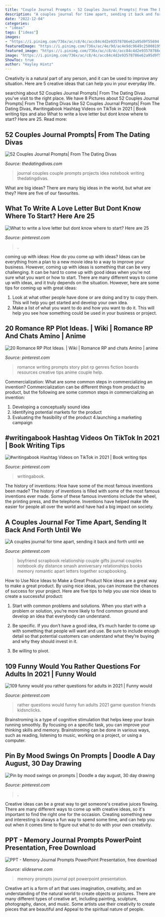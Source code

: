 ```yaml
---
title: "Couple Journal Prompts - 52 Couples Journal Prompts| From The Dating Divas"
description: "A couples journal for time apart, sending it back and forth until we"
date: "2022-12-04"
categories:
- "ideas"
tags: ["ideas"]
images:
- "https://i.pinimg.com/736x/ac/c8/4c/acc84c4d2e93578786e62a95d9f55694.jpg"
featuredImage: "https://i.pinimg.com/736x/ac/4e/9d/ac4e9dc9649c2500819526c8b47c244f.jpg"
featured_image: "https://i.pinimg.com/736x/ac/c8/4c/acc84c4d2e93578786e62a95d9f55694.jpg"
image: "https://i.pinimg.com/736x/ac/c8/4c/acc84c4d2e93578786e62a95d9f55694.jpg"
ShowToc: true
author: "Hayley Hintz"
---
```



Creativity is a natural part of any person, and it can be used to improve any situation. Here are 5 creative ideas that can help you in your everyday life.

	

		
searching about 52 Couples Journal Prompts| From The Dating Divas you've visit to the right place. We have 8 Pictures about 52 Couples Journal Prompts| From The Dating Divas like 52 Couples Journal Prompts| From The Dating Divas, #writingabook Hashtag Videos on TikTok in 2021 | Book writing tips and also What to write a love letter but dont know where to start? Here are 25. Read more:
		
    
## 52 Couples Journal Prompts| From The Dating Divas

<img loading=lazy src="https://www.thedatingdivas.com/wp-content/uploads/2017/03/Couples-Journal-Idea.jpg" onerror="this.onerror=null;this.src='https://tse4.mm.bing.net/th?id=OIP.Ym-G7yPyvgZYnEcD4YE33AHaE9&amp;pid=15.1';" alt="52 Couples Journal Prompts| From The Dating Divas">

_Source: thedatingdivas.com_

>journal couples couple prompts projects idea notebook writing thedatingdivas. 

	

What are big ideas?
There are many big ideas in the world, but what are they? Here are five of our favourites.

    
## What To Write A Love Letter But Dont Know Where To Start? Here Are 25

<img loading=lazy src="https://i.pinimg.com/736x/ac/c8/4c/acc84c4d2e93578786e62a95d9f55694.jpg" onerror="this.onerror=null;this.src='https://tse2.mm.bing.net/th?id=OIP.wGrZtA1G-7Qd9V2ypMVFdQHaK4&amp;pid=15.1';" alt="What to write a love letter but dont know where to start? Here are 25">

_Source: pinterest.com_

>. 

	

coming up with ideas: How do you come up with ideas?
Ideas can be everything from a plan to a new movie idea to a way to improve your business. However, coming up with ideas is something that can be very challenging. It can be hard to come up with good ideas when you’re not sure what you want or how to start. There are many different ways to come up with ideas, and it truly depends on the situation. However, here are some tips for coming up with great ideas: 
1. Look at what other people have done or are doing and try to copy them. This will help you get started and develop your own idea. 
2. Make a list of what you want to do and how you want to do it. This will help you see how something could be used in your business or project. 

    
## 20 Romance RP Plot Ideas. | Wiki | Romance RP And Chats Amino | Anime

<img loading=lazy src="https://i.pinimg.com/236x/64/06/75/6406755cce220c89835c288eecfa0bb7.jpg?nii=t" onerror="this.onerror=null;this.src='https://tse1.mm.bing.net/th?id=OIP.9mig86mOiR_Rh40oi3xxKQAAAA&amp;pid=15.1';" alt="20 Romance RP Plot Ideas. | Wiki | Romance RP and chats Amino | anime">

_Source: pinterest.com_

>romance writing prompts story plot rp genres fiction boards resources creative tips anime couple help. 

	

Commercialization: What are some common steps in commercializing an invention?
Commercialization can be different things from product to product, but the following are some common steps in commercializing an invention:
1. Developing a conceptually sound idea 
2. Identifying potential markets for the product 
3. Evaluating the feasibility of the product 
4.launching a marketing campaign 

    
## #writingabook Hashtag Videos On TikTok In 2021 | Book Writing Tips

<img loading=lazy src="https://i.pinimg.com/736x/ac/4e/9d/ac4e9dc9649c2500819526c8b47c244f.jpg" onerror="this.onerror=null;this.src='https://tse3.mm.bing.net/th?id=OIP.LONEoylolGUnq76wOqfyXQHaNK&amp;pid=15.1';" alt="#writingabook Hashtag Videos on TikTok in 2021 | Book writing tips">

_Source: pinterest.com_

>writingabook. 

	

The history of inventions: How have some of the most famous inventions been made?
The history of inventions is filled with some of the most famous inventions ever made. Some of these famous inventions include the wheel, the printing press, and the telephone. Inventions have helped make life easier for people all over the world and have had a big impact on society.

    
## A Couples Journal For Time Apart, Sending It Back And Forth Until We

<img loading=lazy src="https://i.pinimg.com/736x/a4/12/f2/a412f21406017e595c9ec448cffe1d0a--couple-scrapbook-boyfriend-gifts.jpg" onerror="this.onerror=null;this.src='https://tse4.mm.bing.net/th?id=OIP.ABJQMDPHWwAX4YCSBHgy_gHaFj&amp;pid=15.1';" alt="A couples journal for time apart, sending it back and forth until we">

_Source: pinterest.com_

>boyfriend scrapbook relationship couple gifts journal couples notebook diy distance smash anniversary relationships books memory romantic apart letters together scrapbooking. 

	

How to Use Nice Ideas to Make a Great Product
Nice ideas are a great way to make a great product. By using nice ideas, you can increase the chances of success for your project. Here are five tips to help you use nice ideas to create a successful product:
1. Start with common problems and solutions. When you start with a problem or solution, you’re more likely to find common ground and develop an idea that everybody can understand.

2. Be specific. If you don’t have a good idea, it’s much harder to come up with something that people will want and use. Be sure to include enough detail so that potential customers can understand what they’re buying and why they should invest in it.

3. Be willing to pivot.

    
## 109 Funny Would You Rather Questions For Adults In 2021 | Funny Would

<img loading=lazy src="https://i.pinimg.com/originals/2f/97/2a/2f972af72f301f4b33b59b201dd0b08c.png" onerror="this.onerror=null;this.src='https://tse3.mm.bing.net/th?id=OIP.oAQjheXs3v-BJZ7Z5IynzAHaLG&amp;pid=15.1';" alt="109 funny would you rather questions for adults in 2021 | Funny would">

_Source: pinterest.com_

>rather questions would funny fun adults 2021 game question friends kidsnclicks. 

	

Brainstroming is a type of cognitive stimulation that helps keep your brain running smoothly. By focusing on a specific task, you can improve your thinking skills and memory. Brainstroming can be done in various ways, such as reading, listening to music, working on a project, or using a computer.

    
## Pin By Mood Swings On Prompts | Doodle A Day August, 30 Day Drawing

<img loading=lazy src="https://i.pinimg.com/originals/3f/3e/10/3f3e10ad3264f90f699d40f376c5e386.jpg" onerror="this.onerror=null;this.src='https://tse2.mm.bing.net/th?id=OIP.7Epe_XmzxtD8OULeBy2UewHaHa&amp;pid=15.1';" alt="Pin by mood swings on prompts | Doodle a day august, 30 day drawing">

_Source: pinterest.com_

>. 

	

Creative ideas can be a great way to get someone's creative juices flowing. There are many different ways to come up with creative ideas, so it's important to find the right one for the occasion. Creating something new and interesting is always a fun way to spend some time, and can help you out when it comes time to figure out what to do with your own creativity.

    
## PPT - Memory Journal Prompts PowerPoint Presentation, Free Download

<img loading=lazy src="https://image1.slideserve.com/2576226/memory-journal-prompts-n.jpg" onerror="this.onerror=null;this.src='https://tse1.mm.bing.net/th?id=OIP.6MpNwQ7YZUQeAIZbBaRgDgHaFj&amp;pid=15.1';" alt="PPT - Memory Journal Prompts PowerPoint Presentation, free download">

_Source: slideserve.com_

>memory prompts journal ppt powerpoint presentation. 

	

Creative art is a form of art that uses imagination, creativity, and an understanding of the natural world to create objects or pictures. There are many different types of creative art, including painting, sculpture, photography, dance, and music. Some artists use their creativity to create pieces that are beautiful and Appeal to the spiritual nature of people.


